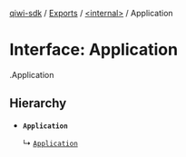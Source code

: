 [qiwi-sdk](../README.md) / [Exports](../modules.md) / [<internal\>](../modules/internal_.md) / Application

# Interface: Application

[<internal>](../modules/internal_.md).Application

## Hierarchy

- **`Application`**

  ↳ [`Application`](internal_.Application.md)

